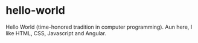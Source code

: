 # hello-world
Hello World (time-honored tradition in computer programming).
Aun here, I like HTML, CSS, Javascript and Angular.
